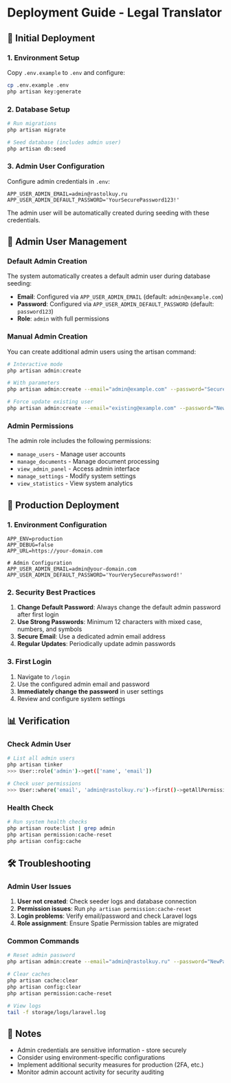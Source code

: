 # Deployment Guide - Legal Translator

## 🚀 Initial Deployment

### 1. Environment Setup

Copy `.env.example` to `.env` and configure:

```bash
cp .env.example .env
php artisan key:generate
```

### 2. Database Setup

```bash
# Run migrations
php artisan migrate

# Seed database (includes admin user)
php artisan db:seed
```

### 3. Admin User Configuration

Configure admin credentials in `.env`:

```env
APP_USER_ADMIN_EMAIL=admin@rastolkuy.ru
APP_USER_ADMIN_DEFAULT_PASSWORD='YourSecurePassword123!'
```

The admin user will be automatically created during seeding with these credentials.

## 👤 Admin User Management

### Default Admin Creation

The system automatically creates a default admin user during database seeding:

- **Email**: Configured via `APP_USER_ADMIN_EMAIL` (default: `admin@example.com`)
- **Password**: Configured via `APP_USER_ADMIN_DEFAULT_PASSWORD` (default: `password123`)
- **Role**: `admin` with full permissions

### Manual Admin Creation

You can create additional admin users using the artisan command:

```bash
# Interactive mode
php artisan admin:create

# With parameters
php artisan admin:create --email="admin@example.com" --password="SecurePassword123" --name="Administrator"

# Force update existing user
php artisan admin:create --email="existing@example.com" --password="NewPassword" --force
```

### Admin Permissions

The admin role includes the following permissions:
- `manage_users` - Manage user accounts
- `manage_documents` - Manage document processing
- `view_admin_panel` - Access admin interface
- `manage_settings` - Modify system settings
- `view_statistics` - View system analytics

## 🔧 Production Deployment

### 1. Environment Configuration

```env
APP_ENV=production
APP_DEBUG=false
APP_URL=https://your-domain.com

# Admin Configuration
APP_USER_ADMIN_EMAIL=admin@your-domain.com
APP_USER_ADMIN_DEFAULT_PASSWORD='YourVerySecurePassword!'
```

### 2. Security Best Practices

1. **Change Default Password**: Always change the default admin password after first login
2. **Use Strong Passwords**: Minimum 12 characters with mixed case, numbers, and symbols
3. **Secure Email**: Use a dedicated admin email address
4. **Regular Updates**: Periodically update admin passwords

### 3. First Login

1. Navigate to `/login`
2. Use the configured admin email and password
3. **Immediately change the password** in user settings
4. Review and configure system settings

## 📊 Verification

### Check Admin User

```bash
# List all admin users
php artisan tinker
>>> User::role('admin')->get(['name', 'email'])

# Check user permissions
>>> User::where('email', 'admin@rastolkuy.ru')->first()->getAllPermissions()->pluck('name')
```

### Health Check

```bash
# Run system health checks
php artisan route:list | grep admin
php artisan permission:cache-reset
php artisan config:cache
```

## 🛠️ Troubleshooting

### Admin User Issues

1. **User not created**: Check seeder logs and database connection
2. **Permission issues**: Run `php artisan permission:cache-reset`
3. **Login problems**: Verify email/password and check Laravel logs
4. **Role assignment**: Ensure Spatie Permission tables are migrated

### Common Commands

```bash
# Reset admin password
php artisan admin:create --email="admin@rastolkuy.ru" --password="NewPassword" --force

# Clear caches
php artisan cache:clear
php artisan config:clear
php artisan permission:cache-reset

# View logs
tail -f storage/logs/laravel.log
```

## 📝 Notes

- Admin credentials are sensitive information - store securely
- Consider using environment-specific configurations
- Implement additional security measures for production (2FA, etc.)
- Monitor admin account activity for security auditing